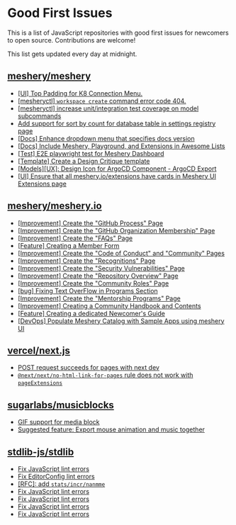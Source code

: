 # Good First Issues

This is a list of JavaScript repositories with good first issues for newcomers to open source. Contributions are welcome!

This list gets updated every day at midnight.

## [meshery/meshery](https://github.com/meshery/meshery)

- [[UI] Top Padding for K8 Connection Menu.](https://github.com/meshery/meshery/issues/15041)
- [[mesheryctl] `workspace create` command error code 404.](https://github.com/meshery/meshery/issues/11312)
- [[mesheryctl] increase unit/integration test coverage on model subcommands](https://github.com/meshery/meshery/issues/14042)
- [Add support for sort by count for database table in settings registry page](https://github.com/meshery/meshery/issues/13958)
- [[Docs] Enhance dropdown menu that specifies docs version](https://github.com/meshery/meshery/issues/9227)
- [[Docs] Include Meshery, Playground, and Extensions in Awesome Lists](https://github.com/meshery/meshery/issues/13426)
- [[Test] E2E playwright test for Meshery Dashboard](https://github.com/meshery/meshery/issues/14565)
- [[Template] Create a Design Critique template](https://github.com/meshery/meshery/issues/12502)
- [[Models][UX]: Design Icon for ArgoCD Component - ArgoCD Export](https://github.com/meshery/meshery/issues/10294)
- [[UI] Ensure that all meshery.io/extensions have cards in Meshery UI Extensions page](https://github.com/meshery/meshery/issues/13623)

## [meshery/meshery.io](https://github.com/meshery/meshery.io)

- [[Improvement] Create the "GitHub Process" Page](https://github.com/meshery/meshery.io/issues/2195)
- [[Improvement] Create the "GitHub Organization Membership" Page](https://github.com/meshery/meshery.io/issues/2197)
- [[Improvement] Create the "FAQs" Page](https://github.com/meshery/meshery.io/issues/2196)
- [[Feature] Creating a Member Form](https://github.com/meshery/meshery.io/issues/2177)
- [[Improvement] Create the "Code of Conduct" and "Community" Pages](https://github.com/meshery/meshery.io/issues/2186)
- [[Improvement] Create the "Recognitions" Page](https://github.com/meshery/meshery.io/issues/2192)
- [[Improvement] Create the "Security Vulnerabilities" Page](https://github.com/meshery/meshery.io/issues/2194)
- [[Improvement] Create the "Repository Overview" Page](https://github.com/meshery/meshery.io/issues/2193)
- [[Improvement] Create the "Community Roles" Page](https://github.com/meshery/meshery.io/issues/2187)
- [[bug] Fixing Text OverFlow in Programs Section](https://github.com/meshery/meshery.io/issues/2180)
- [[Improvement]  Create the "Mentorship Programs" Page](https://github.com/meshery/meshery.io/issues/2190)
- [[Improvement] Creating a Community Handbook and Contents](https://github.com/meshery/meshery.io/issues/2176)
- [[Feature] Creating a dedicated Newcomer's Guide](https://github.com/meshery/meshery.io/issues/2178)
- [[DevOps] Populate Meshery Catalog with Sample Apps using meshery UI](https://github.com/meshery/meshery.io/issues/1699)

## [vercel/next.js](https://github.com/vercel/next.js)

- [POST request succeeds for pages with next dev](https://github.com/vercel/next.js/issues/38863)
- [`@next/next/no-html-link-for-pages` rule does not work with `pageExtensions`](https://github.com/vercel/next.js/issues/53473)

## [sugarlabs/musicblocks](https://github.com/sugarlabs/musicblocks)

- [GIF support for media block](https://github.com/sugarlabs/musicblocks/issues/4560)
- [Suggested feature: Export mouse animation and music together](https://github.com/sugarlabs/musicblocks/issues/1673)

## [stdlib-js/stdlib](https://github.com/stdlib-js/stdlib)

- [Fix JavaScript lint errors](https://github.com/stdlib-js/stdlib/issues/7362)
- [Fix EditorConfig lint errors](https://github.com/stdlib-js/stdlib/issues/7361)
- [[RFC]: add `stats/incr/nanmme`](https://github.com/stdlib-js/stdlib/issues/5587)
- [Fix JavaScript lint errors](https://github.com/stdlib-js/stdlib/issues/7085)
- [Fix JavaScript lint errors](https://github.com/stdlib-js/stdlib/issues/7070)
- [Fix JavaScript lint errors](https://github.com/stdlib-js/stdlib/issues/7024)
- [Fix JavaScript lint errors](https://github.com/stdlib-js/stdlib/issues/7019)

